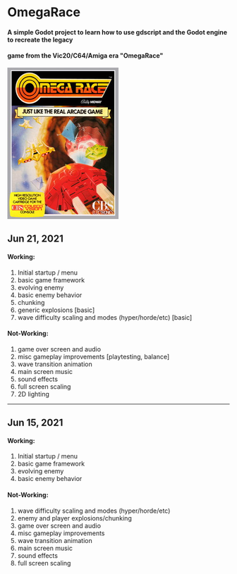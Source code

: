 # OmegaRace
#### A simple Godot project to learn how to use gdscript and the Godot engine to recreate the legacy
#### game from the Vic20/C64/Amiga era "OmegaRace"

![image](https://github.com/pr0cs/omegarace/blob/adab911ef59f0553b1de1a7977316c91b6bcef3f/assets/Omega_Race_original.jpg)

## Jun 21, 2021
#### Working:
1. Initial startup / menu
1. basic game framework
1. evolving enemy
1. basic enemy behavior
1. chunking
1. generic explosions [basic]
1. wave difficulty scaling and modes (hyper/horde/etc) [basic]

#### Not-Working:
1. game over screen and audio
1. misc gameplay improvements [playtesting, balance]
1. wave transition animation
1. main screen music
1. sound effects
1. full screen scaling
1. 2D lighting
---

## Jun 15, 2021
#### Working:
1. Initial startup / menu
1. basic game framework
1. evolving enemy
1. basic enemy behavior


#### Not-Working:
1. wave difficulty scaling and modes (hyper/horde/etc)
1. enemy and player explosions/chunking
1. game over screen and audio
1. misc gameplay improvements
1. wave transition animation
1. main screen music
1. sound effects
1. full screen scaling



